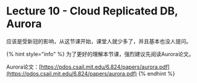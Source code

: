 # Lecture 10 - Cloud Replicated DB, Aurora

应该是受新冠的影响，从这节课开始，课堂人就少多了，并且基本也没人提问。

{% hint style="info" %}
为了更好的理解本节课，强烈建议先阅读Aurora论文。

Aurora论文：[https://pdos.csail.mit.edu/6.824/papers/aurora.pdf](https://pdos.csail.mit.edu/6.824/papers/aurora.pdf)
{% endhint %}

